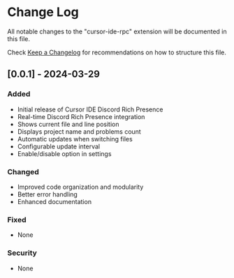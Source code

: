 # Change Log

All notable changes to the "cursor-ide-rpc" extension will be documented in this file.

Check [Keep a Changelog](http://keepachangelog.com/) for recommendations on how to structure this file.

## [0.0.1] - 2024-03-29

### Added
- Initial release of Cursor IDE Discord Rich Presence
- Real-time Discord Rich Presence integration
- Shows current file and line position
- Displays project name and problems count
- Automatic updates when switching files
- Configurable update interval
- Enable/disable option in settings

### Changed
- Improved code organization and modularity
- Better error handling
- Enhanced documentation

### Fixed
- None

### Security
- None